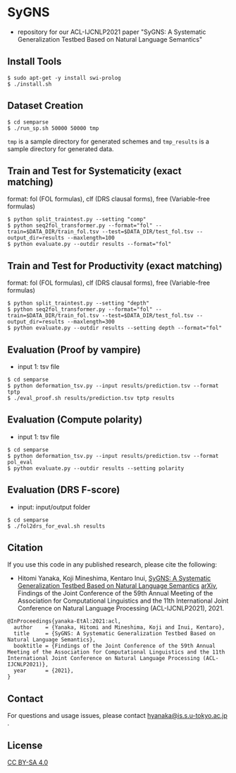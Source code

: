 # SyGNS
- repository for our ACL-IJCNLP2021 paper "SyGNS: A Systematic Generalization Testbed Based on Natural Language Semantics"

## Install Tools
```
$ sudo apt-get -y install swi-prolog
$ ./install.sh
```

## Dataset Creation
```
$ cd semparse
$ ./run_sp.sh 50000 50000 tmp
```
`tmp` is a sample directory for generated schemes and `tmp_results` is a sample directory for generated data.

## Train and Test for Systematicity (exact matching)
format: fol (FOL formulas), clf (DRS clausal forms), free (Variable-free formulas)
```
$ python split_traintest.py --setting "comp"
$ python seq2fol_transformer.py --format="fol" --train=$DATA_DIR/train_fol.tsv --test=$DATA_DIR/test_fol.tsv --output_dir=results --maxlength=100
$ python evaluate.py --outdir results --format="fol"
```

## Train and Test for Productivity (exact matching)
format: fol (FOL formulas), clf (DRS clausal forms), free (Variable-free formulas)
```
$ python split_traintest.py --setting "depth"
$ python seq2fol_transformer.py --format="fol" --train=$DATA_DIR/train_fol.tsv --test=$DATA_DIR/test_fol.tsv --output_dir=results --maxlength=300
$ python evaluate.py --outdir results --setting depth --format="fol"
```

## Evaluation (Proof by vampire)
- input 1: tsv file
```
$ cd semparse
$ python deformation_tsv.py --input results/prediction.tsv --format tptp
$ ./eval_proof.sh results/prediction.tsv tptp results
```

## Evaluation (Compute polarity)
- input 1: tsv file
```
$ cd semparse
$ python deformation_tsv.py --input results/prediction.tsv --format pol_eval
$ python evaluate.py --outdir results --setting polarity
```

## Evaluation (DRS F-score)
- input: input/output folder
```
$ cd semparse
$ ./fol2drs_for_eval.sh results
```

## Citation
If you use this code in any published research, please cite the following:
* Hitomi Yanaka, Koji Mineshima, Kentaro Inui, [SyGNS: A Systematic Generalization Testbed Based on Natural Language Semantics](https://arxiv.org/abs/2106.01077) [arXiv](https://arxiv.org/abs/2106.01077), Findings of the Joint Conference of the 59th Annual Meeting of the Association for Computational Linguistics and the 11th International Joint Conference on Natural Language Processing (ACL-IJCNLP2021), 2021.

```
@InProceedings{yanaka-EtAl:2021:acl,
  author    = {Yanaka, Hitomi and Mineshima, Koji and Inui, Kentaro},
  title     = {SyGNS: A Systematic Generalization Testbed Based on Natural Language Semantics},
  booktitle = {Findings of the Joint Conference of the 59th Annual Meeting of the Association for Computational Linguistics and the 11th International Joint Conference on Natural Language Processing (ACL-IJCNLP2021)},
  year      = {2021},
}
```

## Contact
For questions and usage issues, please contact hyanaka@is.s.u-tokyo.ac.jp .

## License
[CC BY-SA 4.0](https://creativecommons.org/licenses/by-sa/4.0/)
